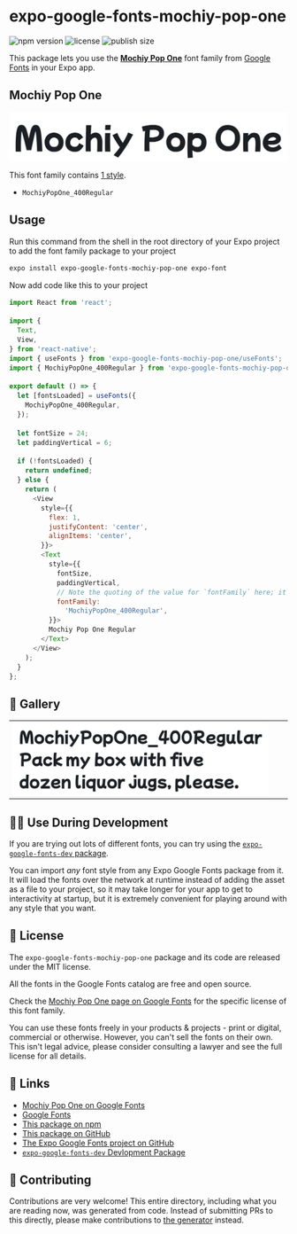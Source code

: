 # expo-google-fonts-mochiy-pop-one

![npm version](https://flat.badgen.net/npm/v/expo-google-fonts-mochiy-pop-one)
![license](https://flat.badgen.net/github/license/expo/google-fonts)
![publish size](https://flat.badgen.net/packagephobia/install/expo-google-fonts-mochiy-pop-one)

This package lets you use the [**Mochiy Pop One**](https://fonts.google.com/specimen/Mochiy+Pop+One) font family from [Google Fonts](https://fonts.google.com/) in your Expo app.

## Mochiy Pop One

![Mochiy Pop One](./font-family.png)

This font family contains [1 style](#-gallery).

- `MochiyPopOne_400Regular`

## Usage

Run this command from the shell in the root directory of your Expo project to add the font family package to your project
```sh
expo install expo-google-fonts-mochiy-pop-one expo-font
```

Now add code like this to your project
```js
import React from 'react';

import {
  Text,
  View,
} from 'react-native';
import { useFonts } from 'expo-google-fonts-mochiy-pop-one/useFonts';
import { MochiyPopOne_400Regular } from 'expo-google-fonts-mochiy-pop-one/400Regular';

export default () => {
  let [fontsLoaded] = useFonts({
    MochiyPopOne_400Regular,
  });

  let fontSize = 24;
  let paddingVertical = 6;

  if (!fontsLoaded) {
    return undefined;
  } else {
    return (
      <View
        style={{
          flex: 1,
          justifyContent: 'center',
          alignItems: 'center',
        }}>
        <Text
          style={{
            fontSize,
            paddingVertical,
            // Note the quoting of the value for `fontFamily` here; it expects a string!
            fontFamily:
              'MochiyPopOne_400Regular',
          }}>
          Mochiy Pop One Regular
        </Text>
      </View>
    );
  }
};

```

## 🔡 Gallery


||||
|-|-|-|
|![MochiyPopOne_400Regular](.//400Regular/MochiyPopOne_400Regular.ttf.png)||||


## 👩‍💻 Use During Development

If you are trying out lots of different fonts, you can try using the [`expo-google-fonts-dev` package](https://github.com/freeboub/google-fonts/tree/master/font-packages/dev#readme).

You can import *any* font style from any Expo Google Fonts package from it. It will load the fonts
over the network at runtime instead of adding the asset as a file to your project, so it may take longer
for your app to get to interactivity at startup, but it is extremely convenient
for playing around with any style that you want.

## 📖 License

The `expo-google-fonts-mochiy-pop-one` package and its code are released under the MIT license.

All the fonts in the Google Fonts catalog are free and open source.

Check the [Mochiy Pop One page on Google Fonts](https://fonts.google.com/specimen/Mochiy+Pop+One) for the specific license of this font family.

You can use these fonts freely in your products & projects - print or digital, commercial or otherwise. However, you can't sell the fonts on their own. This isn't legal advice, please consider consulting a lawyer and see the full license for all details.

## 🔗 Links

- [Mochiy Pop One on Google Fonts](https://fonts.google.com/specimen/Mochiy+Pop+One)
- [Google Fonts](https://fonts.google.com/)
- [This package on npm](https://www.npmjs.com/package/expo-google-fonts-mochiy-pop-one)
- [This package on GitHub](https://github.com/freeboub/google-fonts/tree/master/font-packages/mochiy-pop-one)
- [The Expo Google Fonts project on GitHub](https://github.com/freeboub/google-fonts)
- [`expo-google-fonts-dev` Devlopment Package](https://github.com/freeboub/google-fonts/tree/master/font-packages/dev)

## 🤝 Contributing

Contributions are very welcome! This entire directory, including what you are reading now, was generated from code. Instead of submitting PRs to this directly, please make contributions to [the generator](https://github.com/freeboub/google-fonts/tree/master/packages/generator) instead.
